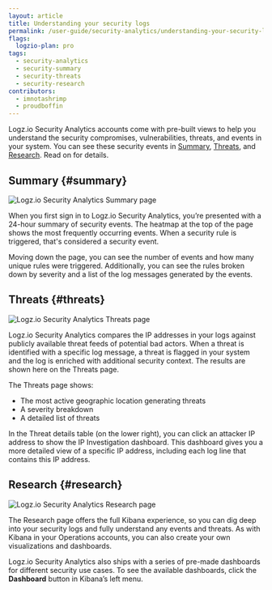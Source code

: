 ```yaml
---
layout: article
title: Understanding your security logs
permalink: /user-guide/security-analytics/understanding-your-security-logs.html
flags:
  logzio-plan: pro
tags:
  - security-analytics
  - security-summary
  - security-threats
  - security-research
contributors:
  - imnotashrimp
  - proudboffin
---
```


Logz.io Security Analytics accounts come with pre-built views to help you understand the security compromises, vulnerabilities, threats, and events in your system.
You can see these security events in [Summary](#summary), [Threats](#threats), and [Research](#research). Read on for details.

## Summary {#summary}

![Logz.io Security Analytics Summary page]({{site.baseurl}}/images/security-analytics/security-analytics--summary.png)

When you first sign in to Logz.io Security Analytics, you’re presented with a 24-hour summary of security events.
The heatmap at the top of the page shows the most frequently occurring events.
When a security rule is triggered, that's considered a security event.

Moving down the page, you can see the number of events and how many unique rules were triggered.
Additionally, you can see the rules broken down by severity and a list of the log messages generated by the events.

## Threats {#threats}

![Logz.io Security Analytics Threats page]({{site.baseurl}}/images/security-analytics/security-analytics--threats.png)

Logz.io Security Analytics compares the IP addresses in your logs against publicly available threat feeds of potential bad actors.
When a threat is identified with a specific log message, a threat is flagged in your system and the log is enriched with additional security context.
The results are shown here on the Threats page.

The Threats page shows:
  * The most active geographic location generating threats
  * A severity breakdown
  * A detailed list of threats

In the Threat details table (on the lower right), you can click an attacker IP address to show the IP Investigation dashboard.
This dashboard gives you a more detailed view of a specific IP address, including each log line that contains this IP address.

## Research {#research}

![Logz.io Security Analytics Research page]({{site.baseurl}}/images/security-analytics/security-analytics--research.png)

The Research page offers the full Kibana experience, so you can dig deep into your security logs and fully understand any events and threats.
As with Kibana in your Operations accounts, you can also create your own visualizations and dashboards.

Logz.io Security Analytics also ships with a series of pre-made dashboards for different security use cases.
To see the available dashboards, click the **Dashboard** button in Kibana’s left menu.